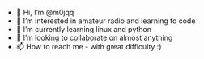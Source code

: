 - 👋 Hi, I’m @m0jqq
- 👀 I’m interested in amateur radio and learning to code
- 🌱 I’m currently learning linux and python
- 💞️ I’m looking to collaborate on almost anything
- 📫 How to reach me - with great difficulty :)

<!---
m0jqq/m0jqq is a ✨ special ✨ repository because its `README.md` (this file) appears on your GitHub profile.
You can click the Preview link to take a look at your changes.
--->
